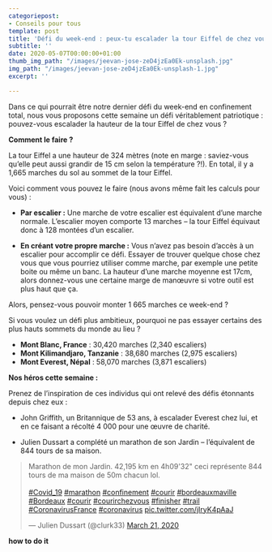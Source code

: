 ```yaml
---
categoriepost:
- Conseils pour tous
template: post
title: 'Défi du week-end : peux-tu escalader la tour Eiffel de chez vous ?'
subtitle: ''
date: 2020-05-07T00:00:00+01:00
thumb_img_path: "/images/jeevan-jose-zeD4jzEa0Ek-unsplash.jpg"
img_path: "/images/jeevan-jose-zeD4jzEa0Ek-unsplash-1.jpg"
excerpt: ''

---
```

Dans ce qui pourrait être notre dernier défi du week-end en confinement total, nous vous proposons cette semaine un défi véritablement patriotique : pouvez-vous escalader la hauteur de la tour Eiffel de chez vous ?

**Comment le faire ?**

La tour Eiffel a une hauteur de 324 mètres (note en marge : saviez-vous qu’elle peut aussi grandir de 15 cm selon la température ?!). En total, il y a 1,665 marches du sol au sommet de la tour Eiffel.

Voici comment vous pouvez le faire (nous avons même fait les calculs pour vous) :

* **Par escalier :** Une marche de votre escalier est équivalent d’une marche normale. L’escalier moyen comporte 13 marches – la tour Eiffel équivaut donc à 128 montées d’un escalier.


* **En créant votre propre marche :** Vous n’avez pas besoin d’accès à un escalier pour accomplir ce défi. Essayer de trouver quelque chose chez vous que vous pourriez utiliser comme marche, par exemple une petite boite ou même un banc. La hauteur d’une marche moyenne est 17cm, alors donnez-vous une certaine marge de manœuvre si votre outil est plus haut que ça.

Alors, pensez-vous pouvoir monter 1 665 marches ce week-end ?

Si vous voulez un défi plus ambitieux, pourquoi ne pas essayer certains des plus hauts sommets du monde au lieu ?

* **Mont Blanc, France** : 30,420 marches (2,340 escaliers)
* **Mont Kilimandjaro, Tanzanie** : 38,680 marches (2,975 escaliers)
* **Mont Everest, Népal** : 58,070 marches (3,871 escaliers)

**Nos héros cette semaine :**

Prenez de l’inspiration de ces individus qui ont relevé des défis étonnants depuis chez eux :

* John Griffith, un Britannique de 53 ans, à escalader Everest chez lui, et en ce faisant a récolté 4 000 pour une œuvre de charité.


* Julien Dussart a complété un marathon de son Jardin – l’équivalent de 844 tours de sa maison.

<blockquote class="twitter-tweet"><p lang="fr" dir="ltr">Marathon de mon Jardin. 42,195 km en 4h09'32" ceci représente 844 tours de ma maison de 50m chacun lol. <br><br> <a href="https://twitter.com/hashtag/Covid_19?src=hash&ref_src=twsrc%5Etfw">#Covid_19</a> <a href="https://twitter.com/hashtag/marathon?src=hash&ref_src=twsrc%5Etfw">#marathon</a> <a href="https://twitter.com/hashtag/confinement?src=hash&ref_src=twsrc%5Etfw">#confinement</a> <a href="https://twitter.com/hashtag/courir?src=hash&ref_src=twsrc%5Etfw">#courir</a> <a href="https://twitter.com/hashtag/bordeauxmaville?src=hash&ref_src=twsrc%5Etfw">#bordeauxmaville</a> <a href="https://twitter.com/hashtag/Bordeaux?src=hash&ref_src=twsrc%5Etfw">#Bordeaux</a> <a href="https://twitter.com/hashtag/courir?src=hash&ref_src=twsrc%5Etfw">#courir</a> <a href="https://twitter.com/hashtag/courirchezvous?src=hash&ref_src=twsrc%5Etfw">#courirchezvous</a> <a href="https://twitter.com/hashtag/finisher?src=hash&ref_src=twsrc%5Etfw">#finisher</a> <a href="https://twitter.com/hashtag/trail?src=hash&ref_src=twsrc%5Etfw">#trail</a> <a href="https://twitter.com/hashtag/CoronavirusFrance?src=hash&ref_src=twsrc%5Etfw">#CoronavirusFrance</a> <a href="https://twitter.com/hashtag/coronavirus?src=hash&ref_src=twsrc%5Etfw">#coronavirus</a> <a href="https://t.co/jIryK4pAaJ">pic.twitter.com/jIryK4pAaJ</a></p>— Julien Dussart (@clurk33) <a href="https://twitter.com/clurk33/status/1241387180452458497?ref_src=twsrc%5Etfw">March 21, 2020</a></blockquote> <script async src="https://platform.twitter.com/widgets.js" charset="utf-8"></script>

**how to do it**